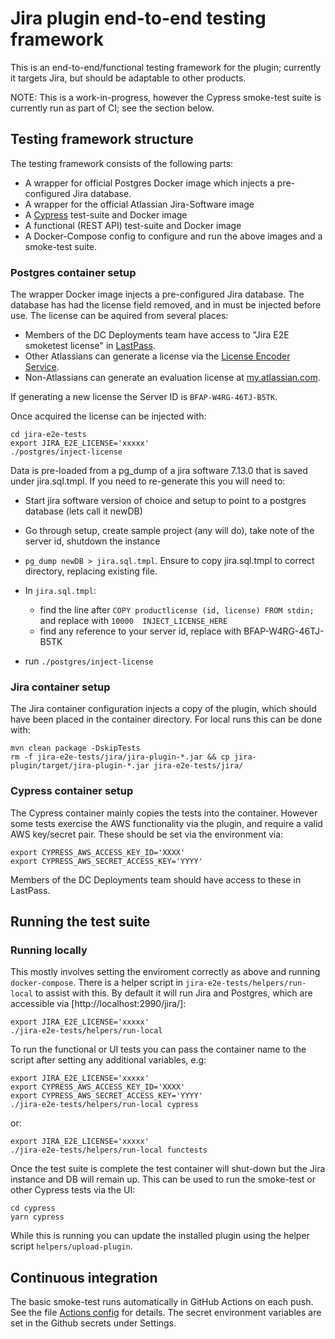 # Jira plugin end-to-end testing framework

This is an end-to-end/functional testing framework for the plugin; currently it
targets Jira, but should be adaptable to other products.

NOTE: This is a work-in-progress, however the Cypress smoke-test suite is
currently run as part of CI; see the section below.

## Testing framework structure

The testing framework consists of the following parts:

* A wrapper for official Postgres Docker image which injects a pre-configured Jira database.
* A wrapper for the official Atlassian Jira-Software image
* A [Cypress](https://www.cypress.io/) test-suite and Docker image
* A functional (REST API) test-suite and Docker image
* A Docker-Compose config to configure and run the above images and a smoke-test suite.

### Postgres container setup

The wrapper Docker image injects a pre-configured Jira database. The database
has had the license field removed, and in must be injected before use. The
license can be aquired from several places:

* Members of the DC Deployments team have access to "Jira E2E smoketest license"
  in [LastPass](https://lastpass.com).
* Other Atlassians can generate a license via the [License Encoder
  Service](https://license-encoder-service--app.ap-southeast-2.dev.atl-paas.net/).
* Non-Atlassians can generate an evaluation license at
  [my.atlassian.com](https://my.atlassian.com/).

If generating a new license the Server ID is `BFAP-W4RG-46TJ-B5TK`.

Once acquired the license can be injected with:

    cd jira-e2e-tests
    export JIRA_E2E_LICENSE='xxxxx'
    ./postgres/inject-license

Data is pre-loaded from a pg_dump of a jira software 7.13.0 that is saved under jira.sql.tmpl. If you need to re-generate
this you will need to:
 - Start jira software version of choice and setup to point to a postgres database (lets call it newDB)
 - Go through setup, create sample project (any will do), take note of the server id, shutdown the instance
 - `pg_dump newDB > jira.sql.tmpl`. Ensure to copy jira.sql.tmpl to correct directory, replacing existing file.
 - In `jira.sql.tmpl`:
 
    - find the line after `COPY productlicense (id, license) FROM stdin;` and replace with 
    `10000	INJECT_LICENSE_HERE`
    - find any reference to your server id, replace with BFAP-W4RG-46TJ-B5TK
 -  run `./postgres/inject-license`
   

### Jira container setup

The Jira container configuration injects a copy of the plugin, which should have
been placed in the container directory. For local runs this can be done with:

    mvn clean package -DskipTests
    rm -f jira-e2e-tests/jira/jira-plugin-*.jar && cp jira-plugin/target/jira-plugin-*.jar jira-e2e-tests/jira/

### Cypress container setup

The Cypress container mainly copies the tests into the container. However some
tests exercise the AWS functionality via the plugin, and require a valid AWS
key/secret pair. These should be set via the environment via:

    export CYPRESS_AWS_ACCESS_KEY_ID='XXXX'
    export CYPRESS_AWS_SECRET_ACCESS_KEY='YYYY'

Members of the DC Deployments team should have access to these in LastPass.

## Running the test suite

### Running locally

This mostly involves setting the enviroment correctly as above and running
`docker-compose`. There is a helper script in `jira-e2e-tests/helpers/run-local`
to assist with this. By default it will run Jira and Postgres, which are
accessible via [http://localhost:2990/jira/]:

    export JIRA_E2E_LICENSE='xxxxx'
    ./jira-e2e-tests/helpers/run-local

To run the functional or UI tests you can pass the container name to the script
after setting any additional variables, e.g:

    export JIRA_E2E_LICENSE='xxxxx'
    export CYPRESS_AWS_ACCESS_KEY_ID='XXXX'
    export CYPRESS_AWS_SECRET_ACCESS_KEY='YYYY'
    ./jira-e2e-tests/helpers/run-local cypress

or:

    export JIRA_E2E_LICENSE='xxxxx'
    ./jira-e2e-tests/helpers/run-local functests

Once the test suite is complete the test container will shut-down but the
Jira instance and DB will remain up. This can be used to run the smoke-test or
other Cypress tests via the UI:

    cd cypress
    yarn cypress

While this is running you can update the installed plugin using the helper
script `helpers/upload-plugin`.

## Continuous integration

The basic smoke-test runs automatically in GitHub Actions on each push. See the
file [Actions config](../.github/workflows/mvn_test.yml) for details. The secret
environment variables are set in the Github secrets under Settings.
